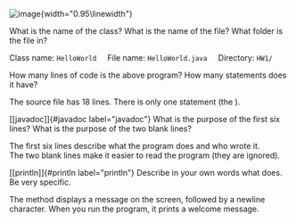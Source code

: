 ![image](eclipse.png){width="0.95\\linewidth"}

What is the name of the class? What is the name of the file? What folder
is the file in?

Class name: `HelloWorld`     File name: `HelloWorld.java`     Directory:
`HW1/`

How many lines of code is the above program? How many statements does it
have?

The source file has 18 lines. There is only one statement (the ).

[\[javadoc\]]{#javadoc label="javadoc"} What is the purpose of the first
six lines? What is the purpose of the two blank lines?

The first six lines describe what the program does and who wrote it.\
The two blank lines make it easier to read the program (they are
ignored).

[\[println\]]{#println label="println"} Describe in your own words what
does. Be very specific.

The method displays a message on the screen, followed by a newline
character. When you run the program, it prints a welcome message.
